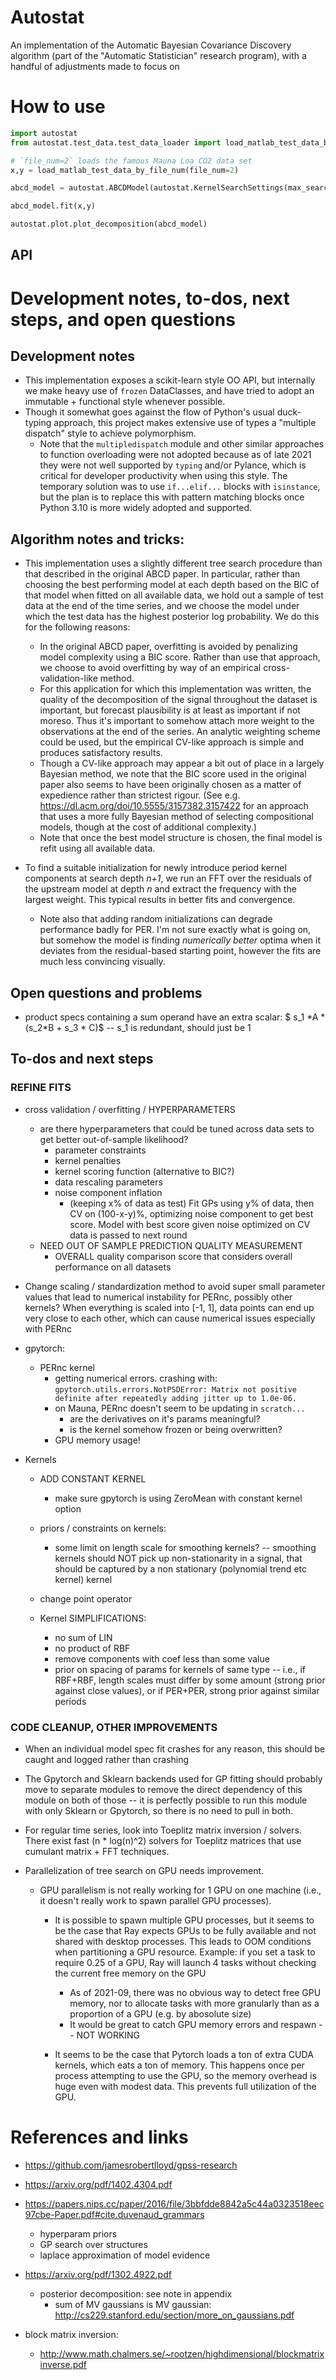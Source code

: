 # Autostat

An implementation of the Automatic Bayesian Covariance Discovery algorithm (part of the "Automatic Statistician" research program), with a handful of adjustments made to focus on

# How to use

```python
import autostat
from autostat.test_data.test_data_loader import load_matlab_test_data_by_file_num

# `file_num=2` loads the famous Mauna Loa CO2 data set
x,y = load_matlab_test_data_by_file_num(file_num=2)

abcd_model = autostat.ABCDModel(autostat.KernelSearchSettings(max_search_depth = 5, num_cpus = 8))

abcd_model.fit(x,y)

autostat.plot.plot_decomposition(abcd_model)


```

## API

# Development notes, to-dos, next steps, and open questions

## Development notes

- This implementation exposes a scikit-learn style OO API, but internally we make heavy use of `frozen` DataClasses, and have tried to adopt an immutable + functional style whenever possible.
- Though it somewhat goes against the flow of Python's usual duck-typing approach, this project makes extensive use of types a "multiple dispatch" style to achieve polymorphism.
  - Note that the `multipledispatch` module and other similar approaches to function overloading were not adopted because as of late 2021 they were not well supported by `typing` and/or Pylance, which is critical for developer productivity when using this style. The temporary solution was to use `if...elif...` blocks with `isinstance`, but the plan is to replace this with pattern matching blocks once Python 3.10 is more widely adopted and supported.

## Algorithm notes and tricks:

- This implementation uses a slightly different tree search procedure than that described in the original ABCD paper. In particular, rather than choosing the best performing model at each depth based on the BIC of that model when fitted on all available data, we hold out a sample of test data at the end of the time series, and we choose the model under which the test data has the highest posterior log probability. We do this for the following reasons:

  - In the original ABCD paper, overfitting is avoided by penalizing model complexity using a BIC score. Rather than use that approach, we choose to avoid overfitting by way of an empirical cross-validation-like method.
  - For this application for which this implementation was written, the quality of the decomposition of the signal throughout the dataset is important, but forecast plausibility is at least as important if not moreso. Thus it's important to somehow attach more weight to the observations at the end of the series. An analytic weighting scheme could be used, but the empirical CV-like approach is simple and produces satisfactory results.
  - Though a CV-like approach may appear a bit out of place in a largely Bayesian method, we note that the BIC score used in the original paper also seems to have been originally chosen as a matter of expedience rather than strictest rigour. (See e.g. https://dl.acm.org/doi/10.5555/3157382.3157422 for an approach that uses a more fully Bayesian method of selecting compositional models, though at the cost of additional complexity.)
  - Note that once the best model structure is chosen, the final model is refit using all available data.

- To find a suitable initialization for newly introduce period kernel components at search depth _n+1_, we run an FFT over the residuals of the upstream model at depth _n_ and extract the frequency with the largest weight. This typical results in better fits and convergence.
  - Note also that adding random initializations can degrade performance badly for PER. I'm not sure exactly what is going on, but somehow the model is finding _numerically better_ optima when it deviates from the residual-based starting point, however the fits are much less convincing visually.

## Open questions and problems

- product specs containing a sum operand have an extra scalar: $ s_1 \*A \* (s_2\*B + s_3 \* C)$ -- s_1 is redundant, should just be 1

## To-dos and next steps

### REFINE FITS

- cross validation / overfitting / HYPERPARAMETERS

  - are there hyperparameters that could be tuned across data sets to get better out-of-sample likelihood?
    - parameter constraints
    - kernel penalties
    - kernel scoring function (alternative to BIC?)
    - data rescaling parameters
    - noise component inflation
      - (keeping x% of data as test) Fit GPs using y% of data, then CV on (100-x-y)%, optimizing noise component to get best score. Model with best score given noise optimized on CV data is passed to next round
  - NEED OUT OF SAMPLE PREDICTION QUALITY MEASUREMENT
    - OVERALL quality comparison score that considers overall performance on all datasets

- Change scaling / standardization method to avoid super small parameter values that lead to numerical instability for PERnc, possibly other kernels? When everything is scaled into [-1, 1], data points can end up very close to each other, which can cause numerical issues especially with PERnc

- gpytorch:

  - PERnc kernel
    - getting numerical errors. crashing with: `gpytorch.utils.errors.NotPSDError: Matrix not positive definite after repeatedly adding jitter up to 1.0e-06.`
    - on Mauna, PERnc doesn't seem to be updating in `scratch...`
      - are the derivatives on it's params meaningful?
      - is the kernel somehow frozen or being overwritten?
    - GPU memory usage!

- Kernels

  - ADD CONSTANT KERNEL

    - make sure gpytorch is using ZeroMean with constant kernel option

  - priors / constraints on kernels:
    - some limit on length scale for smoothing kernels? -- smoothing kernels should NOT pick up non-stationarity in a signal, that should be captured by a non stationary (polynomial trend etc kernel) kernel
  - change point operator

  - Kernel SIMPLIFICATIONS:
    - no sum of LIN
    - no product of RBF
    - remove components with coef less than some value
    - prior on spacing of params for kernels of same type -- i.e., if RBF+RBF, length scales must differ by some amount (strong prior against close values), or if PER+PER, strong prior against similar periods

### CODE CLEANUP, OTHER IMPROVEMENTS

- When an individual model spec fit crashes for any reason, this should be caught and logged rather than crashing

- The Gpytorch and Sklearn backends used for GP fitting should probably move to separate modules to remove the direct dependency of this module on both of those -- it is perfectly possible to run this module with only Sklearn or Gpytorch, so there is no need to pull in both.

- For regular time series, look into Toeplitz matrix inversion / solvers. There exist fast (n \* log(n)^2) solvers for Toeplitz matrices that use cumulant matrix + FFT techniques.

- Parallelization of tree search on GPU needs improvement.

  - GPU parallelism is not really working for 1 GPU on one machine (i.e., it doesn't really work to spawn parallel GPU processes).

    - It is possible to spawn multiple GPU processes, but it seems to be the case that Ray expects GPUs to be fully available and not shared with desktop processes. This leads to OOM conditions when partitioning a GPU resource. Example: if you set a task to require 0.25 of a GPU, Ray will launch 4 tasks without checking the current free memory on the GPU

      - As of 2021-09, there was no obvious way to detect free GPU memory, nor to allocate tasks with more granularly than as a proportion of a GPU (e.g. by abosolute size)
      - It would be great to catch GPU memory errors and respawn -- NOT WORKING

    - It seems to be the case that Pytorch loads a ton of extra CUDA kernels, which eats a ton of memory. This happens once per process attempting to use the GPU, so the memory overhead is huge even with modest data. This prevents full utilization of the GPU.

# References and links

- https://github.com/jamesrobertlloyd/gpss-research
- https://arxiv.org/pdf/1402.4304.pdf
- https://papers.nips.cc/paper/2016/file/3bbfdde8842a5c44a0323518eec97cbe-Paper.pdf#cite.duvenaud_grammars
  - hyperparam priors
  - GP search over structures
  - laplace approximation of model evidence
- https://arxiv.org/pdf/1302.4922.pdf

  - posterior decomposition: see note in appendix
    - sum of MV gaussians is MV gaussian: http://cs229.stanford.edu/section/more_on_gaussians.pdf

- block matrix inversion:
  - http://www.math.chalmers.se/~rootzen/highdimensional/blockmatrixinverse.pdf
